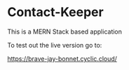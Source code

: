 # Contact-Keeper
This is a MERN Stack based application 

To test out the live version go to:

https://brave-jay-bonnet.cyclic.cloud/
